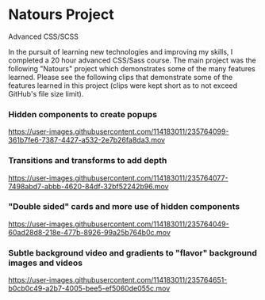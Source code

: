 # Natours Project
 Advanced CSS/SCSS
 
 In the pursuit of learning new technologies and improving my skills, I completed a 20 hour advanced CSS/Sass course.  The main project was the following "Natours" project which demonstrates some of the many features learned.  Please see the following clips that demonstrate some of the features learned in this project (clips were kept short as to not exceed GitHub's file size limit).
 
### Hidden components to create popups 

https://user-images.githubusercontent.com/114183011/235764099-361b7fe6-7387-4427-a532-2e7b26fa8da3.mov

### Transitions and transforms to add depth

https://user-images.githubusercontent.com/114183011/235764077-7498abd7-abbb-4620-84df-32bf52242b96.mov

### "Double sided" cards and more use of hidden components

https://user-images.githubusercontent.com/114183011/235764049-60ad28d8-218e-477b-8926-99a25b764b0c.mov

### Subtle background video and gradients to "flavor" background images and videos

https://user-images.githubusercontent.com/114183011/235764651-b0cb0c49-a2b7-4005-bee5-ef5060de055c.mov


